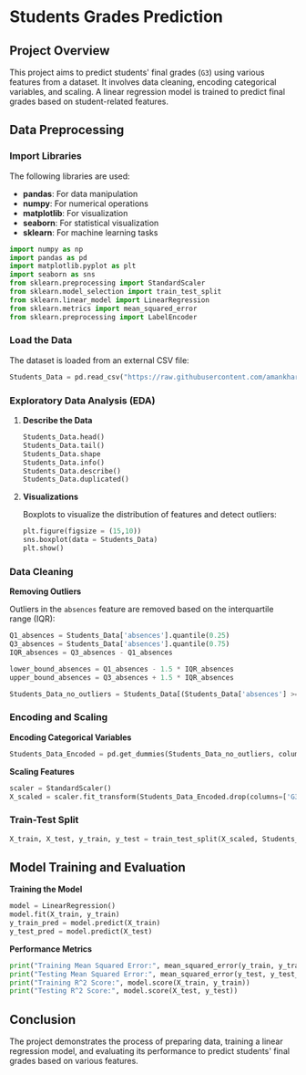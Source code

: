 # Students Grades Prediction

## Project Overview

This project aims to predict students' final grades (`G3`) using various features from a dataset. It involves data cleaning, encoding categorical variables, and scaling. A linear regression model is trained to predict final grades based on student-related features.

## Data Preprocessing

### Import Libraries

The following libraries are used:
- **pandas**: For data manipulation
- **numpy**: For numerical operations
- **matplotlib**: For visualization
- **seaborn**: For statistical visualization
- **sklearn**: For machine learning tasks

```python
import numpy as np
import pandas as pd
import matplotlib.pyplot as plt
import seaborn as sns
from sklearn.preprocessing import StandardScaler
from sklearn.model_selection import train_test_split
from sklearn.linear_model import LinearRegression
from sklearn.metrics import mean_squared_error
from sklearn.preprocessing import LabelEncoder
```

### Load the Data

The dataset is loaded from an external CSV file:

```python
Students_Data = pd.read_csv("https://raw.githubusercontent.com/amankharwal/Website-data/master/student-mat.csv")
```

### Exploratory Data Analysis (EDA)

1. **Describe the Data**

   ```python
   Students_Data.head()
   Students_Data.tail()
   Students_Data.shape
   Students_Data.info()
   Students_Data.describe()
   Students_Data.duplicated()
   ```

2. **Visualizations**

   Boxplots to visualize the distribution of features and detect outliers:

   ```python
   plt.figure(figsize = (15,10))
   sns.boxplot(data = Students_Data)
   plt.show()
   ```

### Data Cleaning

**Removing Outliers**

Outliers in the `absences` feature are removed based on the interquartile range (IQR):

```python
Q1_absences = Students_Data['absences'].quantile(0.25)
Q3_absences = Students_Data['absences'].quantile(0.75)
IQR_absences = Q3_absences - Q1_absences

lower_bound_absences = Q1_absences - 1.5 * IQR_absences
upper_bound_absences = Q3_absences + 1.5 * IQR_absences

Students_Data_no_outliers = Students_Data[(Students_Data['absences'] >= lower_bound_absences) & (Students_Data['absences'] <= upper_bound_absences)]
```

### Encoding and Scaling

**Encoding Categorical Variables**

```python
Students_Data_Encoded = pd.get_dummies(Students_Data_no_outliers, columns=['school', 'sex','famsize','address','Pstatus','Mjob','Fjob','reason','guardian','schoolsup','famsup','paid','activities','nursery','higher','internet','romantic'])
```

**Scaling Features**

```python
scaler = StandardScaler()
X_scaled = scaler.fit_transform(Students_Data_Encoded.drop(columns=['G3']))
```

### Train-Test Split

```python
X_train, X_test, y_train, y_test = train_test_split(X_scaled, Students_Data_Encoded['G3'], test_size=0.2, random_state=42)
```

## Model Training and Evaluation

**Training the Model**

```python
model = LinearRegression()
model.fit(X_train, y_train)
y_train_pred = model.predict(X_train)
y_test_pred = model.predict(X_test)
```

**Performance Metrics**

```python
print("Training Mean Squared Error:", mean_squared_error(y_train, y_train_pred))
print("Testing Mean Squared Error:", mean_squared_error(y_test, y_test_pred))
print("Training R^2 Score:", model.score(X_train, y_train))
print("Testing R^2 Score:", model.score(X_test, y_test))
```

## Conclusion

The project demonstrates the process of preparing data, training a linear regression model, and evaluating its performance to predict students' final grades based on various features.
